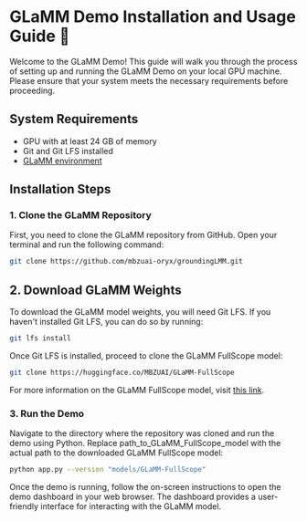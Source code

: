 # GLaMM Demo Installation and Usage Guide 🚀

Welcome to the GLaMM Demo! This guide will walk you through the process of setting up and running the GLaMM Demo on your local GPU machine. Please ensure that your system meets the necessary requirements before proceeding.

## System Requirements
- GPU with at least 24 GB of memory
- Git and Git LFS installed
- [GLaMM environment](../docs/install.md)

## Installation Steps

### 1. Clone the GLaMM Repository
First, you need to clone the GLaMM repository from GitHub. Open your terminal and run the following command:

```bash
git clone https://github.com/mbzuai-oryx/groundingLMM.git
````

## 2. Download GLaMM Weights
To download the GLaMM model weights, you will need Git LFS. If you haven't installed Git LFS, you can do so by running:

```bash
git lfs install
```
Once Git LFS is installed, proceed to clone the GLaMM FullScope model:

```bash
git clone https://huggingface.co/MBZUAI/GLaMM-FullScope
```

For more information on the GLaMM FullScope model, visit [this link](https://huggingface.co/MBZUAI/GLaMM-FullScope).


### 3. Run the Demo

Navigate to the directory where the repository was cloned and run the demo using Python. Replace path_to_GLaMM_FullScope_model with the actual path to the downloaded GLaMM FullScope model:
```bash
python app.py --version "models/GLaMM-FullScope"
```

Once the demo is running, follow the on-screen instructions to open the demo dashboard in your web browser. The dashboard provides a user-friendly interface for interacting with the GLaMM model.
